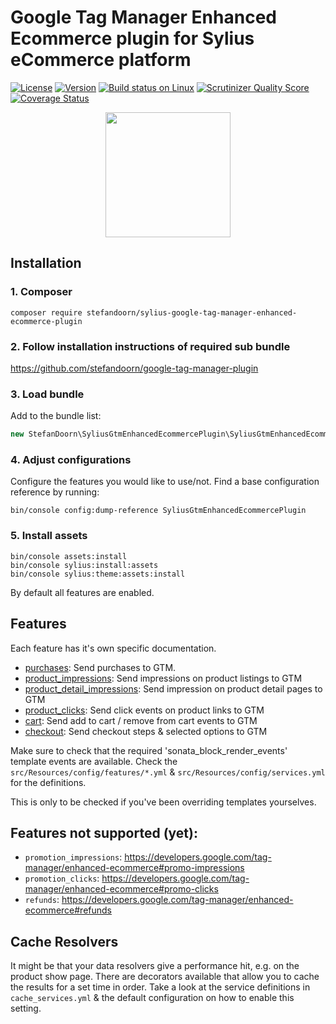 # Google Tag Manager Enhanced Ecommerce plugin for Sylius eCommerce platform

[![License](https://img.shields.io/packagist/l/stefandoorn/sylius-google-tag-manager-enhanced-ecommerce-plugin.svg)](https://packagist.org/packages/stefandoorn/sylius-google-tag-manager-enhanced-ecommerce-plugin)
[![Version](https://img.shields.io/packagist/v/stefandoorn/sylius-google-tag-manager-enhanced-ecommerce-plugin.svg)](https://packagist.org/packages/stefandoorn/sylius-google-tag-manager-enhanced-ecommerce-plugin)
[![Build status on Linux](https://img.shields.io/travis/stefandoorn/sylius-google-tag-manager-enhanced-ecommerce-plugin/master.svg)](http://travis-ci.org/stefandoorn/sylius-google-tag-manager-enhanced-ecommerce-plugin)
[![Scrutinizer Quality Score](https://img.shields.io/scrutinizer/g/stefandoorn/sylius-google-tag-manager-enhanced-ecommerce-plugin.svg)](https://scrutinizer-ci.com/g/stefandoorn/sylius-google-tag-manager-enhanced-ecommerce-plugin/)
[![Coverage Status](https://coveralls.io/repos/github/stefandoorn/sylius-google-tag-manager-enhanced-ecommerce-plugin/badge.svg?branch=master)](https://coveralls.io/github/stefandoorn/sylius-google-tag-manager-enhanced-ecommerce-plugin?branch=master)

<p align="center"><a href="https://sylius.com/plugins/" target="_blank"><img src="https://sylius.com/assets/badge-approved-by-sylius.png" width="200"></a></p>

## Installation

### 1. Composer

`composer require stefandoorn/sylius-google-tag-manager-enhanced-ecommerce-plugin`

### 2. Follow installation instructions of required sub bundle

https://github.com/stefandoorn/google-tag-manager-plugin

### 3. Load bundle

Add to the bundle list:

```php
new StefanDoorn\SyliusGtmEnhancedEcommercePlugin\SyliusGtmEnhancedEcommercePlugin(),
```

### 4. Adjust configurations

Configure the features you would like to use/not. Find a base configuration reference by running:

```
bin/console config:dump-reference SyliusGtmEnhancedEcommercePlugin
```

### 5. Install assets

```
bin/console assets:install
bin/console sylius:install:assets
bin/console sylius:theme:assets:install
```

By default all features are enabled.

## Features

Each feature has it's own specific documentation.

* [purchases](docs/purchases.md): Send purchases to GTM.
* [product_impressions](docs/product_impressions.md): Send impressions on product listings to GTM
* [product_detail_impressions](docs/product_detail_impressions.md): Send impression on product detail pages to GTM
* [product_clicks](docs/product_clicks.md): Send click events on product links to GTM
* [cart](docs/cart.md): Send add to cart / remove from cart events to GTM
* [checkout](docs/checkout.md): Send checkout steps & selected options to GTM

Make sure to check that the required 'sonata_block_render_events' template events are available. Check the
`src/Resources/config/features/*.yml` & `src/Resources/config/services.yml` for the definitions.

This is only to be checked if you've been overriding templates yourselves.

## Features not supported (yet):

* `promotion_impressions`: https://developers.google.com/tag-manager/enhanced-ecommerce#promo-impressions
* `promotion_clicks`: https://developers.google.com/tag-manager/enhanced-ecommerce#promo-clicks
* `refunds`: https://developers.google.com/tag-manager/enhanced-ecommerce#refunds

## Cache Resolvers

It might be that your data resolvers give a performance hit, e.g. on the product show page.
There are decorators available that allow you to cache the results for a set time in order. Take a look
at the service definitions in `cache_services.yml` & the default configuration on how to enable this setting.
